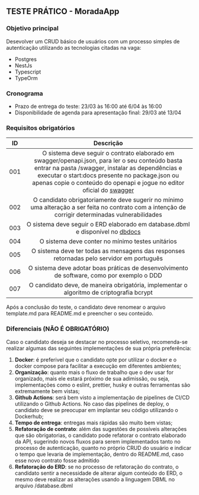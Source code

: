 ## TESTE PRÁTICO - MoradaApp
### Objetivo principal
Desevolver um CRUD básico de usuários com um processo simples de autenticação utilizando as tecnologias citadas na vaga:
- Postgres
- NestJs
- Typescript
- TypeOrm

### Cronograma
- Prazo de entrega do teste: 23/03 às 16:00 até 6/04 às 16:00
- Disponibilidade de agenda para apresentação final: 29/03 até 13/04

### Requisitos obrigatórios
| ID | Descrição |
| ----- |:-------:|
| 001 | O sistema deve seguir o contrato elaborado em swagger/openapi.json, para ler o seu conteúdo basta entrar na pasta /swagger, instalar as dependências e executar o start:docs presente no package.json ou apenas copie o conteúdo do openapi e jogue no editor oficial do [swagger](https://editor.swagger.io/) |
| 002 | O candidato obrigatoriamente deve sugerir no mínimo uma alteração a ser feita no contrato com a intenção de corrigir determinadas vulnerabilidades |
| 003 | O sistema deve seguir o ERD elaborado em database.dbml e disponível no [dbdocs](https://dbdocs.io/N%C3%ADcolas%20Cleiton/MoradaAppTest) |
| 004 | O sistema deve conter no mínimo testes unitários |
| 005 | O sistema deve ter todas as mensagens das responses retornadas pelo servidor em português |
| 006 | O sistema deve adotar boas práticas de desenvolvimento de software, como por exemplo o DDD |
| 007 | O candidato deve, de maneira obrigatória, implementar o algoritmo de criptografia bcrypt |

Após a conclusão do teste, o candidato deve renomear o arquivo template.md para README.md e preencher o seu conteúdo.

### Diferenciais (NÃO É OBRIGATÓRIO)
Caso o candidato deseja se destacar no processo seletivo, recomenda-se realizar algumas das seguintes implementações de sua própria preferência:
1. **Docker**: é preferivel que o candidato opte por utilizar o docker e o docker compose para facilitar a execução em diferentes ambientes;
2. **Organização**: quanto mais o fluxo de trabalho que o dev usar for organizado, mais ele estará próximo de sua adimissão, ou seja, implementações como o eslint, prettier, husky e outras ferramentas são extremamente bem vistas;
3. **Github Actions**: será bem visto a implementação de pipelines de CI/CD utilizando o Github Actions. No caso das pipelines de deploy, o candidato deve se preocupar em implantar seu código utilizando o Dockerhub;
4. **Tempo de entrega**: entregas mais rápidas são muito bem vistas;
5. **Refatoração de contrato**: além das sugestões de possíveis alterações que são obrigatorias, o candidato pode refatorar o contrato elaborado da API, sugerindo novos fluxos para serem implementados tanto no processo de autenticação, quanto no próprio CRUD do usuário e indicar o tempo que levaria de implementação, dentro do README.md, caso esse novo contrato fosse admitido
6. **Refatoração do ERD**: se no processo de refatoração do contrato, o candidato sentir a necessidade de alterar algum conteúdo do ERD, o mesmo deve realizar as alterações usando a linguagem DBML no arquivo /database.dbml
